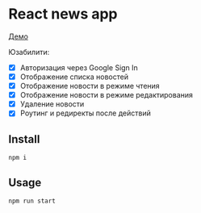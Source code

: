 # React news app
[Демо](https://quantumxo.github.io/react-news-app/dist/#/)


Юзабилити:

- [x] Авторизация через Google Sign In
- [x] Отображение списка новостей
- [x] Отображение новости в режиме чтения
- [x] Отображение новости в режиме редактирования
- [x] Удаление новости
- [x] Роутинг и редиректы после действий

## Install

```
npm i
```
## Usage

```
npm run start
```
